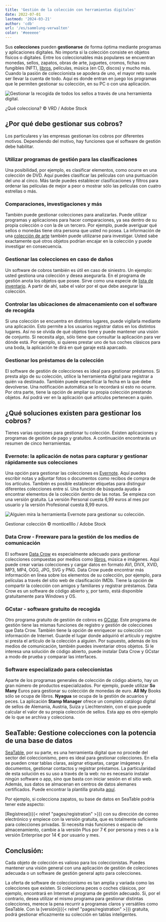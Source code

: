 ```yaml
---
title: 'Gestión de la colección con herramientas digitales'
date: 2022-07-01
lastmod: '2024-03-21'
author: 'cdb'
url: '/es/sammlung-verwalten'
color: '#eeeeee'
---
```


Sus **colecciones** pueden **gestionarse** de forma óptima mediante programas y aplicaciones digitales. No importa si la colección consiste en objetos físicos o digitales. Entre los coleccionables más populares se encuentran monedas, sellos, zapatos, obras de arte, juguetes, cromos, fichas no fungibles (NFT), [libros](https://seatable.io/es/buecher-katalogisieren/), películas, música (en CD, discos) y mucho más. Cuando la pasión de coleccionista se apodera de uno, el mayor reto suele ser llevar la cuenta de todo. Aquí es donde entran en juego los programas que le permiten gestionar su colección, en su PC o con una aplicación.

![Gestionar la recogida de todos los sellos a través de una herramienta digital.](https://seatable.io/wp-content/uploads/2022/07/Sammlung-verwalten_AdobeStock_21666861_bearbeitet.jpg)

¿Qué colecciona? © VRD / Adobe Stock

## ¿Por qué debe gestionar sus cobros?

Los particulares y las empresas gestionan los cobros por diferentes motivos. Dependiendo del motivo, hay funciones que el software de gestión debe habilitar.

### Utilizar programas de gestión para las clasificaciones

Una posibilidad, por ejemplo, es clasificar elementos, como ocurre en una colección de DVD. Aquí puedes clasificar las películas con una puntuación del uno al cinco. Más tarde puedes establecer clasificaciones y filtros para ordenar las películas de mejor a peor o mostrar sólo las películas con cuatro estrellas o más.

### Comparaciones, investigaciones y más

También puede gestionar colecciones para analizarlas. Puede utilizar programas y aplicaciones para hacer comparaciones, ya sea dentro de su propia colección o con la de un tercero. Por ejemplo, puede averiguar qué sellos o monedas tiene otra persona que usted no posea. La información de una [colección de arte](https://seatable.io/es/ausstellungs-und-kunstmanagement-museum-galerie/) también puede utilizarse para investigar. Usted sabe exactamente qué otros objetos podrían encajar en la colección y puede investigar en consecuencia.

### Gestionar las colecciones en caso de daños

Un software de cobros también es útil en caso de siniestro. Un ejemplo: usted gestiona una colección y desea asegurarla. En el programa de gestión anota los objetos que posee. Sirve como una especie de [lista de inventario](https://seatable.io/es/inventarliste-vorlagen/). A partir de ahí, sabe el valor por el que debe asegurar la colección.

### Controlar las ubicaciones de almacenamiento con el software de recogida

Si una colección se encuentra en distintos lugares, puede vigilarla mediante una aplicación. Esto permite a los usuarios registrar datos en los distintos lugares. Así no se olvida de qué objetos tiene y puede mantener una visión de conjunto. Si necesita algo, sólo tiene que consultar la aplicación para ver dónde está. Por ejemplo, si quieres prestar uno de tus coches clásicos para una boda, la aplicación te dirá en qué garaje está aparcado.

### Gestionar los préstamos de la colección

El software de gestión de colecciones es ideal para gestionar préstamos. Si presta algo de su colección, utilice la herramienta digital para registrar a quién va destinado. También puede especificar la fecha en la que debe devolverse. Una notificación automática se lo recordará si esto no ocurre. Por otra parte, tiene la opción de ampliar su propia colección prestando objetos. Así podrá ver en la aplicación qué artículos pertenecen a quién.

## ¿Qué soluciones existen para gestionar los cobros?

Tienes varias opciones para gestionar tu colección. Existen aplicaciones y programas de gestión de pago y gratuitos. A continuación encontrarás un resumen de cinco herramientas.

### Evernote: la aplicación de notas para capturar y gestionar rápidamente sus colecciones

Una opción para gestionar las colecciones es [Evernote](https://evernote.com/intl/de). Aquí puedes escribir notas y adjuntar fotos o documentos como recibos de compra de los artículos. También es posible establecer etiquetas para distinguir diferentes colecciones entre sí. Una función de búsqueda ayuda a encontrar elementos de la colección dentro de las notas. Se empieza con una versión gratuita. La versión Personal cuesta 6,99 euros al mes por usuario y la versión Profesional cuesta 8,99 euros.

![Alguien mira la herramienta Evernote para gestionar su colección.](https://seatable.io/wp-content/uploads/2022/06/Sammlung-verwalten_AdobeStock_391017788_bearbeitet-711x474.jpg)

Gestionar colección © monticellllo / Adobe Stock

### Data Crow - Freeware para la gestión de los medios de comunicación

El software [Data Crow](https://www.datacrow.net/) es especialmente adecuado para gestionar colecciones compuestas por medios como [libros](https://seatable.io/es/buecher-katalogisieren/), música e imágenes. Aquí puede crear varias colecciones y cargar datos en formato AVI, DIVX, XVID, MP3, MP4, OGG, JPG, SVG y PNG. Data Crow puede encontrar más información en línea sobre los elementos de su colección, por ejemplo, para películas a través del sitio web de clasificación IMDb. Tiene la opción de compartir la colección con amigos y familiares y registrar préstamos. Data Crow es un software de código abierto y, por tanto, está disponible gratuitamente para Windows y OS.

### GCstar - software gratuito de recogida

Otro programa gratuito de gestión de cobros es [GCstar](http://www.gcstar.org/). Este programa de gestión tiene las mismas funciones de registro y gestión de colecciones que Data Crow. También tiene la opción de enriquecer su colección con información de Internet. Guarde el lugar donde adquirió el artículo y registre si presta el artículo de la colección a alguien. Por supuesto, además de los medios de comunicación, también puedes inventariar otros objetos. Si le interesa una solución de código abierto, puede instalar Data Crow y GCstar a modo de prueba y comparar las interfaces.

### Software especializado para coleccionistas

Aparte de los programas generales de colección de código abierto, hay un gran número de productos especializados. Por ejemplo, puede utilizar **So Many** Euros para gestionar su colección de monedas de euro. **All My** Books sólo se ocupa de libros. **Nyagua** se ocupa de la gestión de acuarios y peces. La aplicación **Stamp Manager** ofrece un completo catálogo digital de sellos de Alemania, Austria, Suiza y Liechtenstein, con el que puede calcular el valor de su propia colección de sellos. Esta app es otro ejemplo de lo que se archiva y colecciona.

## SeaTable: Gestione colecciones con la potencia de una base de datos

[SeaTable](https://de.wikipedia.org/wiki/SeaTable), por su parte, es una herramienta digital que no procede del sector del coleccionismo, pero es ideal para gestionar colecciones. En ella se pueden crear tablas claras, asignar etiquetas, cargar imágenes y documentos, gestionar contactos y registrar préstamos. La particularidad de esta solución es su uso a través de la web: no es necesario instalar ningún software o app, sino que basta con iniciar sesión en el sitio web. Además, sus datos se almacenan en centros de datos alemanes certificados. Puede encontrar la plantilla gratuita [aquí](https://seatable.io/es/vorlage/ebrr3endt7q2zfahahzihq/).

Por ejemplo, si colecciona zapatos, su base de datos en SeaTable podría tener este aspecto:

[Regístrese]({{< relref "pages/registration" >}}) con su dirección de correo electrónico y empiece con la versión gratuita, que es totalmente suficiente para colecciones privadas. Si necesita más funciones o espacio de almacenamiento, cambie a la versión Plus por 7 € por persona y mes o a la versión Enterprise por 14 € por usuario y mes.

## Conclusión:

Cada objeto de colección es valioso para los coleccionistas. Puedes mantener una visión general con una aplicación de gestión de colecciones adecuada o un software de gestión general apto para colecciones.

La oferta de software de coleccionismo es tan amplia y variada como las colecciones que existen. Si colecciona peces o coches clásicos, por ejemplo, encontrará en Internet el programa de gestión adecuado. Si, por el contrario, desea utilizar el mismo programa para gestionar distintas colecciones, merece la pena recurrir a programas claros y versátiles como SeaTable. Con la [versión]({{< relref "pages/registration" >}}) gratuita, podrá gestionar eficazmente su colección en tablas inteligentes.
